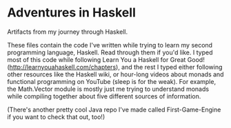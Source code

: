 # Adventures in Haskell
Artifacts from my journey through Haskell.

These files contain the code I've written while trying to learn my second programming language, Haskell. Read through them if you'd like.
I typed most of this code while following Learn You a Haskell for Great Good! (http://learnyouahaskell.com/chapters), and the rest I typed either following other resources like the Haskell wiki, or hour-long videos about monads and functional programming on YouTube (sleep is for the weak). For example, the Math.Vector module is mostly just me trying to understand monads while compiling together about five different sources of information.

(There's another pretty cool Java repo I've made called First-Game-Engine if you want to check that out, too!)
